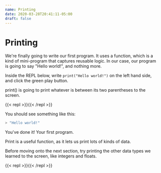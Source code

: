```yaml
---
name: Printing
date: 2020-03-28T20:41:11-05:00
draft: false
---
```


# Printing

We're finally going to write our first program. It uses a function, which is a kind of mini-program that captures reusable logic. In our case, our program is going to say "Hello world!", and nothing more.

Inside the REPL below, write `print("Hello world!")` on the left hand side, and click the green play button.

print() is going to print whatever is between its two parentheses to the screen.

{{< repl >}}{{< /repl >}}

You should see something like this:

```bash
> "Hello world!"
```

You've done it! Your first program.

Print is a useful function, as it lets us print lots of kinds of data.

Before moving onto the next section, try printing the other data types we learned to the screen, like integers and floats.

{{< repl >}}{{< /repl >}}

